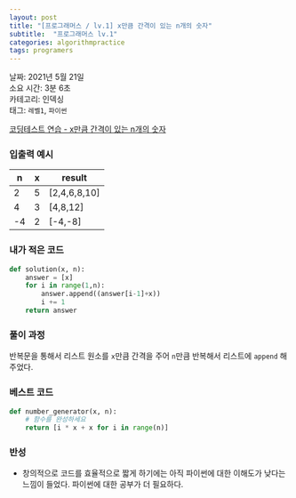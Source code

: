 ```yaml
---
layout: post
title: "[프로그래머스 / lv.1] x만큼 간격이 있는 n개의 숫자"
subtitle:  "프로그래머스 lv.1"
categories: algorithmpractice
tags: programers
---
```


날짜: 2021년 5월 21일  
소요 시간: 3분 6초  
카테고리: 인덱싱  
태그: `레벨1`, `파이썬`  


[코딩테스트 연습 - x만큼 간격이 있는 n개의 숫자](https://programmers.co.kr/learn/courses/30/lessons/12954)

### 입출력 예시  

|n|x|result|
|---|---|---|
|2|5|[2,4,6,8,10]|
|4|3|[4,8,12]|
|-4|2|[-4,-8]|  
  
  
### 내가 적은 코드

```python
def solution(x, n):
    answer = [x]
    for i in range(1,n):
        answer.append((answer[i-1]+x))
        i += 1
    return answer
```

### 풀이 과정  

반복문을 통해서 리스트 원소를 `x`만큼 간격을 주어 `n`만큼 반복해서 리스트에 `append` 해주었다. 
  
### 베스트 코드

```python
def number_generator(x, n):
    # 함수를 완성하세요
    return [i * x + x for i in range(n)]
```

### 반성

- 창의적으로 코드를 효율적으로 짧게 하기에는 아직 파이썬에 대한 이해도가 낮다는 느낌이 들었다. 파이썬에 대한 공부가 더 필요하다.
  


